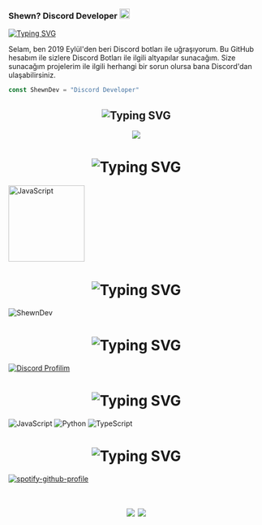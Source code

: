 ### Shewn? Discord Developer <img src="https://media.giphy.com/media/Q7LHmoFwVP6Yc1swZs/giphy.gif" height="20px"></h2>

<a href="https://git.io/typing-svg"><img src="https://readme-typing-svg.herokuapp.com?font=Fira+Code&pause=1000&color=F7D20C&center=yanl%C4%B1%C5%9F&vCenter=yanl%C4%B1%C5%9F&width=435&lines=%F0%9F%94%B1+Destek+%26+Yard%C4%B1m+%C4%B0%C3%A7in+shewnexe" alt="Typing SVG" /></a>

Selam, ben 2019 Eylül'den beri Discord botları ile uğraşıyorum.
Bu GitHub hesabım ile sizlere Discord Botları ile ilgili altyapılar sunacağım.
Size sunacağım projelerim ile ilgili herhangi bir sorun olursa bana Discord'dan ulaşabilirsiniz.

```js
const ShewnDev = "Discord Developer"
```

<h2 align="center"><img src="https://readme-typing-svg.herokuapp.com?font=Pacifico&pause=1000&color=ff3235&background=69FF2000&center=true&repeat=false&vCenter=true&width=435&lines=Profile+Stat's" alt="Typing SVG" /></h2>

<div align="center">
    <img src="https://komarev.com/ghpvc/?username=ShewnDev&color=yellow"/>
</div>

 
<h1 align="center"><img src="https://readme-typing-svg.herokuapp.com?font=Pacifico&pause=1000&color=ff3235&background=69FF2000&center=true&vCenter=true&repeat=false&width=435&lines=+Connect+With+Me" alt="Typing SVG" /></h1>
<div align="left">
<a target="_blank" rel="noopener noreferrer" href="https://discord.com/users/693185687758962698"><img alt="JavaScript" align="center" src="https://discord.com/assets/cb48d2a8d4991281d7a6a95d2f58195e.svg" data-canonical-src="https://img.shields.io/badge/-Javascript-edb200?style=flat-square&amp;logo=javascript&amp;logoColor=white" style="height="150" width="150";"></a>
</div> 

<h1 align="center"><img src="https://readme-typing-svg.herokuapp.com?font=Pacifico&pause=1000&color=ff3235&background=69FF2000&center=true&vCenter=true&repeat=false&width=435&lines=+About+Me" alt="Typing SVG" /></h1>
<img src="https://readme-typing-svg.herokuapp.com?size=20&width=1024&lines=Selamlar+ben+Shewn?+Discord+botlarıyla+uğraşıyorum+ve+sizlere+bu+hizmeti+sunacağım+şimdiden+iyi+günlerde+kullanın." alt="ShewnDev" />


<h1 align="center"><img src="https://readme-typing-svg.herokuapp.com?font=Pacifico&pause=1000&color=ff3235&background=69FF2000&center=true&vCenter=true&repeat=false&width=435&lines=+My+Discord+Account's" alt="Typing SVG" /></h1>

[![Discord Profilim](https://lanyard.cnrad.dev/api/693185687758962698)](https://discord.com/users/693185687758962698)


<h1 align="center"><img src="https://readme-typing-svg.herokuapp.com?font=Pacifico&pause=1000&color=ff3235&background=69FF2000&center=true&vCenter=true&repeat=false&width=435&lines=+Lang's" alt="Typing SVG" /></h1>

![JavaScript](https://img.shields.io/badge/JavaScript-323330?style=for-the-badge&logo=javascript&logoColor=F7DF1E) ![Python](https://img.shields.io/badge/Python-14354C?style=for-the-badge&logo=python&logoColor=white)  ![TypeScript](https://img.shields.io/badge/typescript-%23007ACC.svg?style=for-the-badge&logo=typescript&logoColor=white)



<h1 align="center"><img src="https://readme-typing-svg.herokuapp.com?font=Pacifico&pause=1000&color=ff3235&background=69FF2000&center=true&vCenter=true&repeat=false&width=435&lines=+Github+Stat's+" alt="Typing SVG" /></h1>

[![spotify-github-profile](https://spotify-github-profile.vercel.app/api/view?uid=31kvboqjuxxlpc7tbqmchoi3mo4u&cover_image=true&theme=default&show_offline=false&background_color=121212&interchange=true&bar_color_cover=true)](https://spotify-github-profile.vercel.app/api/view?uid=31kvboqjuxxlpc7tbqmchoi3mo4u&redirect=true)

<h1 align="center">
 <a href="https://discord.com/users/693185687758962698" target"blank_"><img src="https://img.shields.io/badge/Discord%20-7289DA.svg?&style=for-the-badge&logo=discord&logoColor=white"></a>
  <a href="https://github.com/ShewnDev" target"blank_"><img src="https://img.shields.io/badge/GitHub%20-191717.svg?&style=for-the-badge&logo=github&logoColor=white"></h1>
